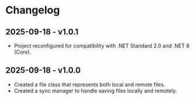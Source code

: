 # Changelog

## 2025-09-18 - v1.0.1
- Project reconfigured for compatibility with .NET Standard 2.0 and .NET 8 (Core).

## 2025-09-18 - v1.0.0
- Created a file class that represents both local and remote files.
- Created a sync manager to handle saving files locally and remotely.
